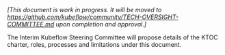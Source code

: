 *[This document is work in progress. It will be moved to https://github.com/kubeflow/community/TECH-OVERSIGHT-COMMITTEE.md upon completion and approval.]*

The Interim Kubeflow Steering Committee will propose details of the KTOC charter, roles, processes and limitations under this document.